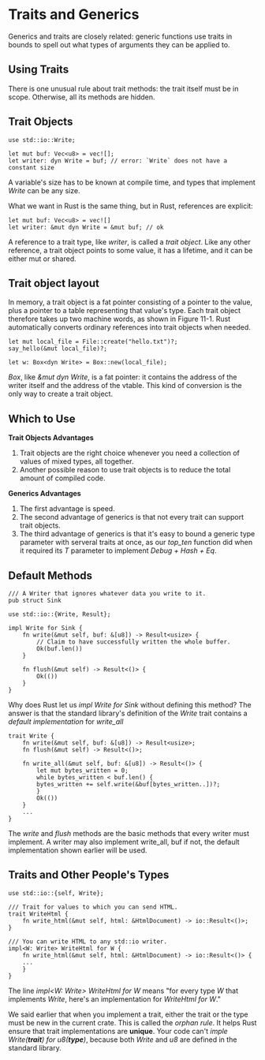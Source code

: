 # Traits and Generics
Generics and traits are closely related: generic functions use traits in bounds to spell out what types of arguments they can be applied to.

## Using Traits
There is one unusual rule about trait methods: the trait itself must be in scope. Otherwise, all its methods are hidden.

## Trait Objects

    use std::io::Write;

    let mut buf: Vec<u8> = vec![];
    let writer: dyn Write = buf; // error: `Write` does not have a constant size


A variable's size has to be known at compile time, and types that implement *Write* can be any size.

What we want in Rust is the same thing, but in Rust, references are explicit:

    let mut buf: Vec<u8> = vec![]
    let writer: &mut dyn Write = &mut buf; // ok

A reference to a trait type, like *writer*, is called a *trait object*. Like any other reference, a trait object points to some value, it has a lifetime, and it can be either mut or shared.

## Trait object layout
In memory, a trait object is a fat pointer consisting of a pointer to the value, plus a pointer to a table representing that value's type. Each trait object therefore takes up two machine words, as shown in Figure 11-1.
Rust automatically converts ordinary references into trait objects when needed.

    let mut local_file = File::create("hello.txt")?;
    say_hello(&mut local_file)?;

    let w: Box<dyn Write> = Box::new(local_file);

*Box<dyn Write>*, like *&mut dyn Write*, is a fat pointer: it contains the address of the writer itself and the address of the vtable.
This kind of conversion is the only way to create a trait object.

## Which to Use

**Trait Objects Advantages**
1. Trait objects are the right choice whenever you need a collection of values of mixed types, all together.
2. Another possible reason to use trait objects is to reduce the total amount of compiled code.

**Generics Advantages**
1. The first advantage is speed.
2. The second advantage of generics is that not every trait can support trait objects.
3. The third advantage of generics is that it's easy to bound a generic type parameter with serveral traits at once, as our *top_ten* function did when it required its *T* parameter to implement *Debug + Hash + Eq*.

## Default Methods

    /// A Writer that ignores whatever data you write to it.
    pub struct Sink
    
    use std::io::{Write, Result};
    
    impl Write for Sink {
        fn write(&mut self, buf: &[u8]) -> Result<usize> {
            // Claim to have successfully written the whole buffer.
            Ok(buf.len())
        }
    
        fn flush(&mut self) -> Result<()> {
            Ok(())
        }
    }

Why does Rust let us *impl Write for Sink* without defining this method? The answer is that the standard library's definition of the *Write* trait contains a *default implementation* for *write_all*

    trait Write {
        fn write(&mut self, buf: &[u8]) -> Result<usize>;
        fn flush(&mut self) -> Result<()>;
    
        fn write_all(&mut self, buf: &[u8]) -> Result<()> {
            let mut bytes_written = 0;
            while bytes_written < buf.len() {
            bytes_written += self.write(&buf[bytes_written..])?;
            }
            Ok(())
        }
        ...
    }



The *write* and *flush* methods are the basic methods that every writer must implement. A writer may also implement write_all, buf if not, the default implementation shown earlier will be used.

## Traits and Other People's Types

    use std::io::{self, Write};
    
    /// Trait for values to which you can send HTML.
    trait WriteHtml {
        fn write_html(&mut self, html: &HtmlDocument) -> io::Result<()>;
    }
    
    /// You can write HTML to any std::io writer.
    impl<W: Write> WriteHtml for W {
        fn write_html(&mut self, html: &HtmlDocument) -> io::Result<()> {
        ...
        }
    }


The line *impl<W: Write> WriteHtml for W* means "for every type *W* that implements *Write*, here's an implementation for *WriteHtml for W*."

We said earlier that when you implement a trait, either the trait or the type must be new in the current crate. This is called the *orphan rule*. It helps Rust ensure that trait implementations are **unique**. Your code can't *imple Write(**trait**) for u8(**type**)*, because both *Write* and *u8* are defined in the standard library.
